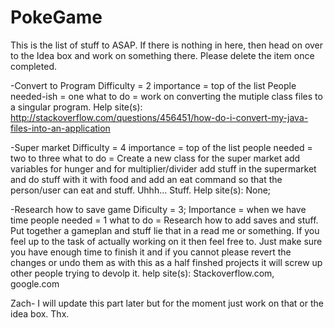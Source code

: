 PokeGame
========
This is the list of stuff to ASAP. If there is nothing in here, 
then head on over to the Idea box and work on something there. Please delete the item once completed.

-Convert to Program
    Difficulty = 2
    importance = top of the list
    People needed-ish = one
    what to do = work on converting the mutiple class files to a singular program.
    Help site(s): http://stackoverflow.com/questions/456451/how-do-i-convert-my-java-files-into-an-application
    
-Super market
    Difficulty = 4
    importance = top of the list
    people needed = two to three
    what to do = Create a new class for the super market
                 add variables for hunger and for multiplier/divider
                 add stuff in the supermarket and do stuff with it with food and add an eat command so that the person/user                 can eat and stuff. Uhhh... Stuff.
    Help site(s): None;
    
-Research how to save game
    Dificulty = 3;
    Importance = when we have time
    people needed = 1
    what to do =
                Research how to add saves and stuff. Put together a gameplan and stuff lie that in a read me or something.                 If you feel up to the task of actually working on it then feel free to. Just make sure you have enough time                 to finish it and if you cannot please revert the changes or undo them as with this as a half finshed                       projects it will screw up other people trying to devolp it.
    help site(s): Stackoverflow.com, google.com
    
Zach- I will update this part later but for the moment just work on that or the idea box. Thx.
